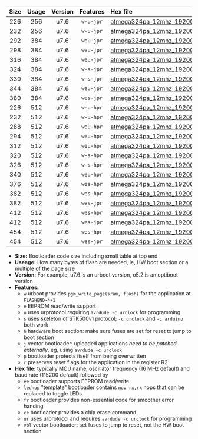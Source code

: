 |Size|Usage|Version|Features|Hex file|
|:-:|:-:|:-:|:-:|:--|
|226|256|u7.6|`w-u-jpr`|[atmega324pa_12mhz_19200bps_ur_vbl.hex](https://raw.githubusercontent.com/stefanrueger/urboot/main/atmega324pa_12mhz_19200bps_ur_vbl.hex)|
|232|256|u7.6|`w-u-jpr`|[atmega324pa_12mhz_19200bps_lednop_ur_vbl.hex](https://raw.githubusercontent.com/stefanrueger/urboot/main/atmega324pa_12mhz_19200bps_lednop_ur_vbl.hex)|
|292|384|u7.6|`weu-jpr`|[atmega324pa_12mhz_19200bps_ee_ur_vbl.hex](https://raw.githubusercontent.com/stefanrueger/urboot/main/atmega324pa_12mhz_19200bps_ee_ur_vbl.hex)|
|298|384|u7.6|`weu-jpr`|[atmega324pa_12mhz_19200bps_ee_lednop_ur_vbl.hex](https://raw.githubusercontent.com/stefanrueger/urboot/main/atmega324pa_12mhz_19200bps_ee_lednop_ur_vbl.hex)|
|316|384|u7.6|`weu-jpr`|[atmega324pa_12mhz_19200bps_ee_lednop_fr_ur_vbl.hex](https://raw.githubusercontent.com/stefanrueger/urboot/main/atmega324pa_12mhz_19200bps_ee_lednop_fr_ur_vbl.hex)|
|324|384|u7.6|`w-s-jpr`|[atmega324pa_12mhz_19200bps_vbl.hex](https://raw.githubusercontent.com/stefanrueger/urboot/main/atmega324pa_12mhz_19200bps_vbl.hex)|
|330|384|u7.6|`w-s-jpr`|[atmega324pa_12mhz_19200bps_lednop_vbl.hex](https://raw.githubusercontent.com/stefanrueger/urboot/main/atmega324pa_12mhz_19200bps_lednop_vbl.hex)|
|344|384|u7.6|`weu-jpr`|[atmega324pa_12mhz_19200bps_ee_lednop_fr_ce_ur_vbl.hex](https://raw.githubusercontent.com/stefanrueger/urboot/main/atmega324pa_12mhz_19200bps_ee_lednop_fr_ce_ur_vbl.hex)|
|380|384|u7.6|`wes-jpr`|[atmega324pa_12mhz_19200bps_ee_vbl.hex](https://raw.githubusercontent.com/stefanrueger/urboot/main/atmega324pa_12mhz_19200bps_ee_vbl.hex)|
|226|512|u7.6|`w-u-hpr`|[atmega324pa_12mhz_19200bps_ur.hex](https://raw.githubusercontent.com/stefanrueger/urboot/main/atmega324pa_12mhz_19200bps_ur.hex)|
|232|512|u7.6|`w-u-hpr`|[atmega324pa_12mhz_19200bps_lednop_ur.hex](https://raw.githubusercontent.com/stefanrueger/urboot/main/atmega324pa_12mhz_19200bps_lednop_ur.hex)|
|288|512|u7.6|`weu-hpr`|[atmega324pa_12mhz_19200bps_ee_ur.hex](https://raw.githubusercontent.com/stefanrueger/urboot/main/atmega324pa_12mhz_19200bps_ee_ur.hex)|
|294|512|u7.6|`weu-hpr`|[atmega324pa_12mhz_19200bps_ee_lednop_ur.hex](https://raw.githubusercontent.com/stefanrueger/urboot/main/atmega324pa_12mhz_19200bps_ee_lednop_ur.hex)|
|312|512|u7.6|`weu-hpr`|[atmega324pa_12mhz_19200bps_ee_lednop_fr_ur.hex](https://raw.githubusercontent.com/stefanrueger/urboot/main/atmega324pa_12mhz_19200bps_ee_lednop_fr_ur.hex)|
|320|512|u7.6|`w-s-hpr`|[atmega324pa_12mhz_19200bps.hex](https://raw.githubusercontent.com/stefanrueger/urboot/main/atmega324pa_12mhz_19200bps.hex)|
|326|512|u7.6|`w-s-hpr`|[atmega324pa_12mhz_19200bps_lednop.hex](https://raw.githubusercontent.com/stefanrueger/urboot/main/atmega324pa_12mhz_19200bps_lednop.hex)|
|340|512|u7.6|`weu-hpr`|[atmega324pa_12mhz_19200bps_ee_lednop_fr_ce_ur.hex](https://raw.githubusercontent.com/stefanrueger/urboot/main/atmega324pa_12mhz_19200bps_ee_lednop_fr_ce_ur.hex)|
|376|512|u7.6|`wes-hpr`|[atmega324pa_12mhz_19200bps_ee.hex](https://raw.githubusercontent.com/stefanrueger/urboot/main/atmega324pa_12mhz_19200bps_ee.hex)|
|382|512|u7.6|`wes-hpr`|[atmega324pa_12mhz_19200bps_ee_lednop.hex](https://raw.githubusercontent.com/stefanrueger/urboot/main/atmega324pa_12mhz_19200bps_ee_lednop.hex)|
|382|512|u7.6|`wes-jpr`|[atmega324pa_12mhz_19200bps_ee_lednop_vbl.hex](https://raw.githubusercontent.com/stefanrueger/urboot/main/atmega324pa_12mhz_19200bps_ee_lednop_vbl.hex)|
|412|512|u7.6|`wes-hpr`|[atmega324pa_12mhz_19200bps_ee_lednop_fr.hex](https://raw.githubusercontent.com/stefanrueger/urboot/main/atmega324pa_12mhz_19200bps_ee_lednop_fr.hex)|
|412|512|u7.6|`wes-jpr`|[atmega324pa_12mhz_19200bps_ee_lednop_fr_vbl.hex](https://raw.githubusercontent.com/stefanrueger/urboot/main/atmega324pa_12mhz_19200bps_ee_lednop_fr_vbl.hex)|
|454|512|u7.6|`wes-hpr`|[atmega324pa_12mhz_19200bps_ee_lednop_fr_ce.hex](https://raw.githubusercontent.com/stefanrueger/urboot/main/atmega324pa_12mhz_19200bps_ee_lednop_fr_ce.hex)|
|454|512|u7.6|`wes-jpr`|[atmega324pa_12mhz_19200bps_ee_lednop_fr_ce_vbl.hex](https://raw.githubusercontent.com/stefanrueger/urboot/main/atmega324pa_12mhz_19200bps_ee_lednop_fr_ce_vbl.hex)|

- **Size:** Bootloader code size including small table at top end
- **Useage:** How many bytes of flash are needed, ie, HW boot section or a multiple of the page size
- **Version:** For example, u7.6 is an urboot version, o5.2 is an optiboot version
- **Features:**
  + `w` urboot provides `pgm_write_page(sram, flash)` for the application at `FLASHEND-4+1`
  + `e` EEPROM read/write support
  + `u` uses urprotocol requiring `avrdude -c urclock` for programming
  + `s` uses skeleton of STK500v1 protocol; `-c urclock` and `-c arduino` both work
  + `h` hardware boot section: make sure fuses are set for reset to jump to boot section
  + `j` vector bootloader: uploaded applications *need to be patched externally*, eg, using `avrdude -c urclock`
  + `p` bootloader protects itself from being overwritten
  + `r` preserves reset flags for the application in the register R2
- **Hex file:** typically MCU name, oscillator frequency (16 MHz default) and baud rate (115200 default) followed by
  + `ee` bootloader supports EEPROM read/write
  + `lednop` "template" bootloader contains `mov rx,rx` nops that can be replaced to toggle LEDs
  + `fr` bootloader provides non-essential code for smoother error handing
  + `ce` bootloader provides a chip erase command
  + `ur` uses urprotocol and requires `avrdude -c urclock` for programming
  + `vbl` vector bootloader: set fuses to jump to reset, not the HW boot section
